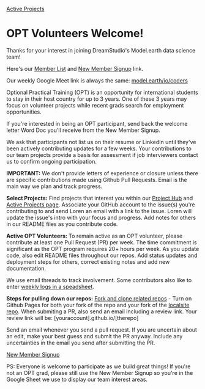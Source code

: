 [Active Projects](../../../projects)
# OPT Volunteers Welcome!

Thanks for your interest in joining DreamStudio's Model.earth data science team!

Here's our [Member List](../) and [New Member Signup](https://docs.google.com/forms/d/e/1FAIpQLScXSX0_myDcB4_Z32hpGC71PXVsMmgy_dyZPY0aPEWamyzV-w/viewform) link.

Our weekly Google Meet link is always the same: [model.earth/io/coders](https://model.earth/io/coders)

Optional Practical Training (OPT) is an opportunity for international students to stay in their host country for up to 3 years. One of these 3 years may focus on volunteer projects while recent grads search for employment opportunities.

If you're interested in being an OPT participant, send back the welcome letter Word Doc you'll receive from the New Member Signup.

<!--
**Here are some interest areas to consider including in your member signup**
OpenWebUI python backend and Docker, Javascript with eCharts visualizations  
D3 chart javascript, Leaflet map colors, International Exiobase trade data,  
Discord API pull, Python pipelines, ML Forecasting, API Feed Player React, LLMs with python, AI Image generation python, Video generation python, Supabase International trade python, DuckDB US State impacts Javascript
-->

We ask that participants not list us on their resume or LinkedIn until they've been actively contributing updates for a few weeks. Your contributions to our team projects provide a basis for assessment if job interviewers contact us to confirm ongoing participation.

**IMPORTANT:** We don't provide letters of experience or closure unless there are specific contributions made using Github Pull Requests. Email is the main way we plan and track progress.

**Select Projects:** Find projects that interest you within our [Project Hub](https://github.com/modelearth/projects/issues) and [Active Projects page](../../../projects). Associate your GitHub account to the issue(s) you're contributing to and send Loren an email with a link to the issue. Loren will update the issue's intro with your focus and progress. Add notes for others in our README files as you contribute code.

**Active OPT Volunteers:** To remain active as an OPT volunteer, please contribute at least one Pull Request (PR) per week.  The time commitment is significant as the OPT program requires 20+ hours per week.  As you update code, also edit README files throughout our repos. Add status updates and deployment steps for others, correct existing notes and add new documentation.

We use email threads to track involvement.  Some contributors also like to enter [weekly logs in a speadsheet](https://docs.google.com/spreadsheets/d/1wvw_xsFWnYE9z8nDQqmu1m2LB5TJEfy5VLkaFuEaCfk/edit?usp=sharing).  

**Steps for pulling down our repos:** [Fork and clone related repos](../../../localsite/start/steps/) - Turn on Github Pages for both your fork of the repo and your fork of the [localsite repo](https://github.com/modelearth/localsite/). When submiting a PR, also send an email including a review link. Your review link will be: [youraccount].github.io/[therepo] 

Send an email whenever you send a pull request. If you are uncertain about an edit, make your best guess and submit the PR anyway. Include any uncertainties in the email you send after submitting the PR.

<a href="https://docs.google.com/forms/d/e/1FAIpQLScXSX0_myDcB4_Z32hpGC71PXVsMmgy_dyZPY0aPEWamyzV-w/viewform" class="btn btn-success">New Member Signup</a>

PS: Everyone is welcome to participate as we build great things! If you're not an OPT grad, please still use the New Member Signup so you're in the Google Sheet we use to display our team interest areas.